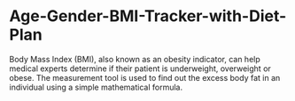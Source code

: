 # Age-Gender-BMI-Tracker-with-Diet-Plan
Body Mass Index (BMI), also known as an obesity indicator, can help medical experts determine if their patient is underweight, overweight or obese. The measurement tool is used to find out the excess body fat in an individual using a simple mathematical formula.

